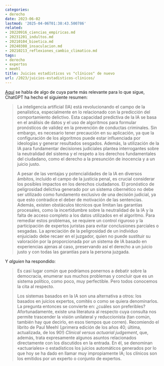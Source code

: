 ```yaml
---
categories:
- derecho
date: 2023-06-02
lastmod: '2025-04-06T01:38:43.500786'
related:
- 20220916_ciencias_empiricas.md
- 20231201_indultos.md
- 20210104_bioetica.md
- 20240308_insaculacion.md
- 20210213_reflexiones_cambio_climatico.md
tags:
- derecho
- expertos
- meehl
title: Juicios estadísticos vs "clínicos" de nuevo
url: /2023/juicios-estadisticos-clinicos/
---
```


[Aquí](https://almacendederecho.org/inteligencia-artificial-peligrosidad-y-derecho-penal)
se habla de algo de cuya parte más relevante para lo que sigue, ChatGPT ha hecho el siguiente resumen:

> La inteligencia artificial (IA) está revolucionando el campo de la penalística, especialmente en lo relacionado con la predicción del comportamiento delictivo. Esta capacidad predictiva de la IA se basa en el análisis de datos y el uso de algoritmos para formular pronósticos de validez en la prevención de conductas criminales. Sin embargo, es necesario tener precaución en su aplicación, ya que la configuración de los algoritmos puede estar influenciada por ideologías y generar resultados sesgados. Además, la utilización de la IA para fundamentar decisiones judiciales plantea interrogantes sobre la neutralidad del sistema y el respeto a los derechos fundamentales del ciudadano, como el derecho a la presunción de inocencia y a un juicio justo.
>
> A pesar de las ventajas y potencialidades de la IA en diversos ámbitos, incluido el campo de la justicia penal, es crucial considerar los posibles impactos en los derechos ciudadanos. El pronóstico de peligrosidad delictiva generado por un sistema cibernético no debe ser utilizado como fundamento exclusivo de una decisión judicial, ya que esto contradice el deber de motivación de las sentencias. Además, existen obstáculos técnicos que limitan las garantías procesales, como la incertidumbre sobre la neutralidad de la IA y la falta de acceso completo a los datos utilizados en el algoritmo. Para remediar estos problemas, se requiere un control riguroso y la participación de expertos juristas para evitar conclusiones parciales o sesgadas. La apreciación de la peligrosidad de un individuo enjuiciado debe recaer en el juzgador, quien no puede sustituir su valoración por la proporcionada por un sistema de IA basado en experiencias ajenas al caso, preservando así el derecho a un juicio justo y con todas las garantías para la persona juzgada.

Y _alguien_ ha respondido:

> Es casi lugar común que podríamos ponernos a debatir sobre la democracia, enumerar sus muchos problemas y concluir que es un sistema político, como poco, muy perfectible. Pero todos conocemos la cita al respecto.
>
> Los sistemas basados en la IA son una alternativa a otros: los basados en juicios expertos, comités o como se quiera denominarlos. La pregunta entonces se convierte en: ¿cuáles son preferibles? Afortunadamente, existe una literatura al respecto cuya consulta nos permite trascender la visión unilateral y reduccionista (tan común, también hay que decirlo, en esos tiempos que corren). Recomiendo el librito de Paul Meehl (¡primera edición de los años 40; última, actualizada, de los 90!) _Clinical versus actuarial judgement_, que, además, trata expresamente algunos asuntos relacionados directamente con los discutidos en la entrada. En él, se denominan «actuariales» o estadísticos los juicios automáticos generados por lo que hoy se ha dado en llamar muy impropiamente IA; los clínicos son los emitidos por un experto o conjunto de expertos.
